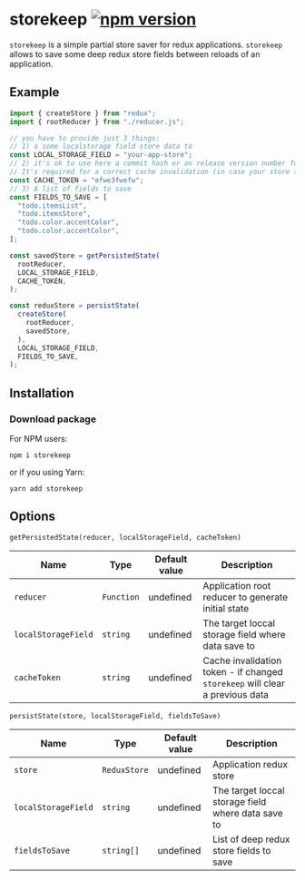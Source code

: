 # storekeep [![npm version](https://badge.fury.io/js/storekeep.svg)](https://badge.fury.io/js/storekeep)

`storekeep` is a simple partial store saver for redux applications. `storekeep` allows to save some deep redux store fields between reloads of an application.

## Example

```js
import { createStore } from "redux";
import { rootReducer } from "./reducer.js";

// you have to provide just 3 things:
// 1) a some localstorage field store data to
const LOCAL_STORAGE_FIELD = "your-app-store";
// 2) it's ok to use here a commit hash or an release version number for example
// It's required for a correct cache invalidation (in case your store structure will change)
const CACHE_TOKEN = "efwe3fwefw";
// 3) A list of fields to save
const FIELDS_TO_SAVE = [
  "todo.itemsList",
  "todo.itemsStore",
  "todo.color.accentColor",
  "todo.color.accentColor",
];

const savedStore = getPersistedState(
  rootReducer,
  LOCAL_STORAGE_FIELD,
  CACHE_TOKEN,
);

const reduxStore = persistState(
  createStore(
    rootReducer,
    savedStore,
  ),
  LOCAL_STORAGE_FIELD,
  FIELDS_TO_SAVE,
);
```

## Installation

### Download package

For NPM users:

`npm i storekeep`

or if you using Yarn:

`yarn add storekeep`

## Options

`getPersistedState(reducer, localStorageField, cacheToken)`

| Name               | Type     | Default value | Description                                                                                   |
| ------------------ | -------- | ------------- | --------------------------------------------------------------------------------------------- |
| `reducer` | `Function` | undefined | Application root reducer to generate initial state |
| `localStorageField` | `string` | undefined | The target loccal storage field where data save to |
| `cacheToken` | `string` | undefined | Cache invalidation token - if changed `storekeep` will clear a previous data |

`persistState(store, localStorageField, fieldsToSave)`

| Name               | Type     | Default value | Description                                                                                   |
| ------------------ | -------- | ------------- | --------------------------------------------------------------------------------------------- |
| `store` | `ReduxStore` | undefined | Application redux store |
| `localStorageField` | `string` | undefined | The target loccal storage field where data save to |
| `fieldsToSave` | `string[]` | undefined | List of deep redux store fields to save|
